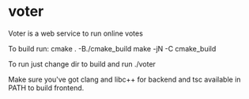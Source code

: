 # voter
Voter is a web service to run online votes

To build run:
cmake . -B./cmake_build
make -jN -C cmake_build

To run just change dir to build and run ./voter

Make sure you've got clang and libc++ for backend and tsc available in PATH to
build frontend.
